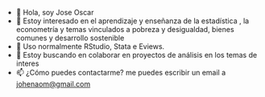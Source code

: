 - 👋 Hola, soy Jose Oscar
- 👀 Estoy interesado en el aprendizaje y enseñanza de la estadística , la econometría y temas vinculados a pobreza y desigualdad, bienes comunes y desarrollo sostenible
- 🌱 Uso normalmente RStudio, Stata e Eviews.
- 💞️ Estoy buscando en colaborar en proyectos de análisis en los temas de interes
- 📫 ¿Cómo puedes contactarme? me puedes escribir un email a johenaom@gmail.com

<!---
johenaom/johenaom is a ✨ special ✨ repository because its `README.md` (this file) appears on your GitHub profile.
You can click the Preview link to take a look at your changes.
--->
